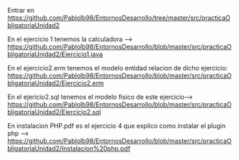 Entrar en https://github.com/Pablolb98/EntornosDesarrollo/tree/master/src/practicaObligatoriaUnidad2

En el ejercicio 1 tenemos la calculadora --> https://github.com/Pablolb98/EntornosDesarrollo/blob/master/src/practicaObligatoriaUnidad2/Ejercicio1.java

En el ejercicio2.erm tenemos el modelo entidad relacion de dicho ejercicio: https://github.com/Pablolb98/EntornosDesarrollo/blob/master/src/practicaObligatoriaUnidad2/Ejercicio2.erm

En el ejericio2.sql tenemos el modelo fisico de este ejercicio--> https://github.com/Pablolb98/EntornosDesarrollo/blob/master/src/practicaObligatoriaUnidad2/Ejercicio2.sql 

En instalacion PHP.pdf es el ejercicio 4 que explico como instalar el plugin php --> https://github.com/Pablolb98/EntornosDesarrollo/blob/master/src/practicaObligatoriaUnidad2/Instalacion%20php.pdf
